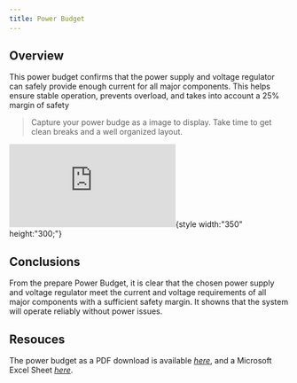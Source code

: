 ```yaml
---
title: Power Budget
---
```


## Overview
This power budget confirms that the power supply and voltage regulator can safely provide enough current for all major components. This helps ensure stable operation, prevents overload, and takes into account a 25% margin of safety

> Capture your power budge as a image to display. Take time to get clean breaks and a well organized layout.

![budget1](https://github.com/alazaritt/alazaritt.github.io/blob/main/docs/05-Power-Budget/PowerBudgetExample.pdf){style width:"350" height:"300;"}

## Conclusions

From the prepare Power Budget, it is clear that the chosen power supply and voltage regulator meet the current and voltage requirements of all major components with a sufficient safety margin. It showns that the system will operate reliably without power issues.

## Resouces

The power budget as a PDF download is available [*here*](PowerBudgetExample.pdf), and a Microsoft Excel Sheet [*here*](PowerBudgetExample.xlsx).
